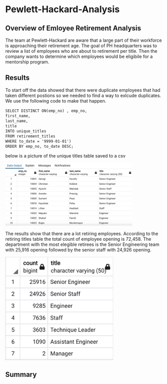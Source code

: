 # Pewlett-Hackard-Analysis

## Overview of Emloyee Retirement Analysis

The team at Pewlett-Hackard are aware that a large part of their workforce is approaching their retirement age. The goal of PH headquarters was to review a list of employees who are about to retirement per title. Then the company wants to determine which employees would be eligibile for a mentorship program.

## Results

To start off the data showed that there were duplicate employees that had taken different postions so we needed to find a way to exlcude duplicates. We use the following code to make that happen.

```
SELECT DISTINCT ON(emp_no) , emp_no,
first_name,
last_name,
title
INTO unique_titles
FROM retirement_titles
WHERE to_date = '9999-01-01')
ORDER BY emp_no, to_date DESC;
```

below is a picture of the unique titles table saved to a csv

<img src="https://github.com/brown-rox20/Pewlett-Hackard-Analysis/blob/main/Resources/unique_titles.png" alt="unique_titles.png"
width="400">

The results show that there are a lot retiring employees. According to the retiring titles table the total count of employee opening is 72,458. The department with the most elegible retirees is the Senior Engineering team with 25,916 opening followed by the senior staff with 24,926 opening.

<img src="https://github.com/brown-rox20/Pewlett-Hackard-Analysis/blob/main/Resources/retiring_titles.png" alt="retiring_titles.png"
width="340">

## Summary
